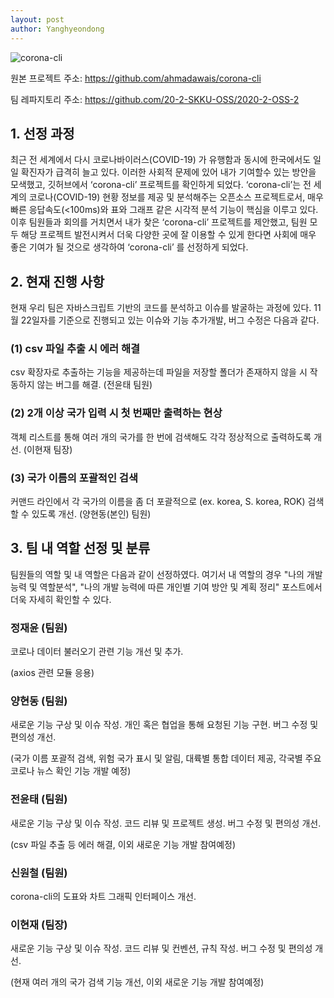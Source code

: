 ```yaml
---
layout: post
author: Yanghyeondong
---
```


<img src="https://github.com/ahmadawais/corona-cli/raw/master/.github/logo.jpg" alt="corona-cli" />

원본 프로젝트 주소: https://github.com/ahmadawais/corona-cli

팀 레파지토리 주소: https://github.com/20-2-SKKU-OSS/2020-2-OSS-2

## 1. 선정 과정

  최근 전 세계에서 다시 코로나바이러스(COVID-19) 가 유행함과 동시에 한국에서도 일일 확진자가 급격히 늘고 있다.
이러한 사회적 문제에 있어 내가 기여할수 있는 방안을 모색했고, 깃허브에서 ‘corona-cli’ 프로젝트를 확인하게 되었다.
‘corona-cli’는 전 세계의 코로나(COVID-19) 현황 정보를 제공 및 분석해주는 오픈소스 프로젝트로서,
매우 빠른 응답속도(<100ms)와 표와 그래프 같은 시각적 분석 기능이 핵심을 이루고 있다.
이후 팀원들과 회의를 거치면서 내가 찾은 ‘corona-cli’ 프로젝트를 제안했고,  팀원 모두 해당 프로젝트 발전시켜서 
더욱 다양한 곳에 잘 이용할 수 있게 한다면 사회에 매우 좋은 기여가 될 것으로 생각하여 ‘corona-cli’ 를 선정하게 되었다.

## 2. 현재 진행 사항

  현재 우리 팀은 자바스크립트 기반의 코드를 분석하고 이슈를 발굴하는 과정에 있다. 
11월 22일자를 기준으로 진행되고 있는 이슈와 기능 추가개발, 버그 수정은 다음과 같다.

### (1) csv 파일 추출 시 에러 해결

csv 확장자로 추출하는 기능을 제공하는데 파일을 저장할 폴더가 존재하지 않을 시 작동하지 않는 버그를 해결. (전윤태 팀원)

### (2) 2개 이상 국가 입력 시 첫 번째만 출력하는 현상

객체 리스트를 통해 여러 개의 국가를 한 번에 검색해도 각각 정상적으로 출력하도록 개선. (이현재 팀장)

### (3) 국가 이름의 포괄적인 검색

커맨드 라인에서 각 국가의 이름을 좀 더 포괄적으로 (ex. korea, S. korea, ROK) 검색 할 수 있도록 개선. (양현동(본인) 팀원)

## 3. 팀 내 역할 선정 및 분류

팀원들의 역할 및 내 역할은 다음과 같이 선정하였다. 여기서 내 역할의 경우 "나의 개발 능력 및 역할분석", "나의 개발 능력에 따른 개인별 기여 방안 및 계획 정리" 포스트에서 더욱 자세히 확인할 수 있다.

### 정재윤 (팀원)

  코로나 데이터 불러오기 관련 기능 개선 및 추가. 
  
  (axios 관련 모듈 응용)

### 양현동 (팀원)

  새로운 기능 구상 및 이슈 작성. 개인 혹은 협업을 통해 요청된 기능 구현. 버그 수정 및 편의성 개선.
  
  (국가 이름 포괄적 검색, 위험 국가 표시 및 알림, 대륙별 통합 데이터 제공, 각국별 주요 코로나 뉴스 확인 기능 개발 예정)

### 전윤태 (팀원)

  새로운 기능 구상 및 이슈 작성. 코드 리뷰 및 프로젝트 생성. 버그 수정 및 편의성 개선.
  
  (csv 파일 추출 등 에러 해결, 이외 새로운 기능 개발 참여예정)
 
### 신원철 (팀원)

  corona-cli의 도표와 차트 그래픽 인터페이스 개선.

### 이현재 (팀장)

  새로운 기능 구상 및 이슈 작성. 코드 리뷰 및 컨벤션, 규칙 작성. 버그 수정 및 편의성 개선. 
  
  (현재 여러 개의 국가 검색 기능 개선, 이외 새로운 기능 개발 참여예정)
